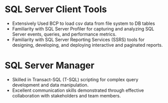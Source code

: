 # SQL Server Client Tools 
* Extensively Used BCP to load csv data from file system to DB tables
* Familiarity with SQL Server Profiler for capturing and analyzing SQL Server events, queries, and performance metrics.
* Familiarity with SQL Server Reporting Services (SSRS) tools for designing, developing, and deploying interactive and paginated reports.
# SQL Server Manager 
* Skilled in Transact-SQL (T-SQL) scripting for complex query development and data manipulation.
* Excellent communication skills demonstrated through effective collaboration with stakeholders and team members.
